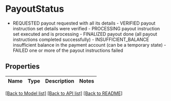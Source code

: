 # PayoutStatus

- REQUESTED payout requested with all its details - VERIFIED payout instruction set details were verified - PROCESSING payout instruction set executed and is processing - FINALIZED payout done (all payout instructions completed successfully) - INSUFFICIENT_BALANCE insufficient balance in the payment account (can be a temporary state) - FAILED one or more of the payout instructions failed 

## Properties

Name | Type | Description | Notes
------------ | ------------- | ------------- | -------------

[[Back to Model list]](../README.md#documentation-for-models) [[Back to API list]](../README.md#documentation-for-api-endpoints) [[Back to README]](../README.md)


